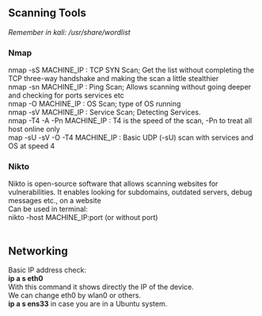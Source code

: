 <h2>Scanning Tools</h2>
<i>Remember in kali: /usr/share/wordlist</i>
<h3>Nmap</h3>
<p>
  nmap -sS MACHINE_IP : TCP SYN Scan; Get the list without completing the TCP three-way handshake and making the scan a little stealthier<br>
  nmap -sn MACHINE_IP : Ping Scan; Allows scanning without going deeper and checking for ports services etc <br>
  nmap -O MACHINE_IP : OS Scan; type of OS running <br>
  nmap -sV MACHINE_IP : Service Scan; Detecting Services. <br>
  nmap -T4 -A -Pn MACHINE_IP : T4 is the speed of the scan, -Pn to treat all host online only<br>
  map -sU -sV -O -T4 MACHINE_IP : Basic UDP (-sU) scan with services and OS at speed 4<br>
  
</p>
<h3>Nikto</h3>
Nikto is open-source software that allows scanning websites for vulnerabilities. It enables looking for subdomains, outdated servers, debug messages etc., on a website<br>
Can be used in terminal:<br>
nikto -host MACHINE_IP:port (or without port)<br>
<br>
<h2>Networking</h2>
Basic IP address check:<br>
<b>ip a s eth0</b><br>
With this command it shows directly the IP of the device.<br>
We can change eth0 by wlan0 or others.<br>
<b>ip a s ens33</b> in case you are in a Ubuntu system.<br>
